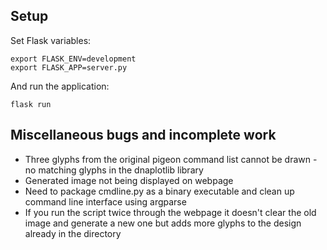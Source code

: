 ## Setup

Set Flask variables:

    export FLASK_ENV=development
    export FLASK_APP=server.py
  
And run the application:

    flask run



## Miscellaneous bugs and incomplete work 

- Three glyphs from the original pigeon command list cannot be drawn - no matching glyphs in the dnaplotlib library 
- Generated image not being displayed on webpage 
- Need to package cmdline.py as a binary executable and clean up command line interface using argparse
- If you run the script twice through the webpage it doesn't clear the old image and generate a new one but adds more glyphs to the design already in the directory
